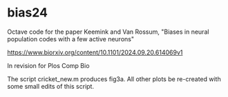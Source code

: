 # bias24
Octave code for the paper 
Keemink and Van Rossum, 
"Biases in neural population codes with a few active neurons"

https://www.biorxiv.org/content/10.1101/2024.09.20.614069v1

In revision for Plos Comp Bio

The script cricket_new.m produces fig3a.
All other plots be re-created with some small edits of this script.
